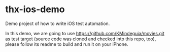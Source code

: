 # thx-ios-demo
Demo project of how to write iOS test automation.  
  
In this demo, we are going to use https://github.com/KMindeguia/movies.git as test target (source code was cloned and checked into this repo, too), please follow its readme to build and run it on your iPhone.  


